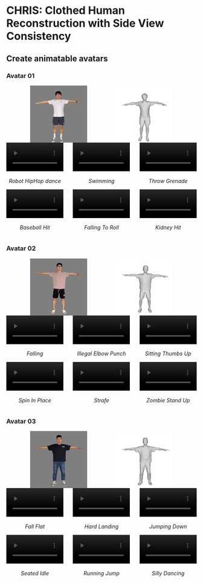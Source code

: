 # CHRIS: Clothed Human Reconstruction with Side View Consistency

## Create animatable avatars

### Avatar 01

<div style="display: flex; justify-content: center; align-items: center;">
    <img src="img/h1_cloth.png" alt="Left Image" style="width: 30%; height: 30%;">
    <div style="width: 15%;"></div> <!-- 用于中间间隔 15% 屏幕宽度 -->
    <img src="img/h1.png" alt="Right Image" style="width: 30%; height: 30%;">
</div>
<div style="display: flex; justify-content: space-between;">
    <div style="text-align: center; width: 30%;">
        <video width="100%" autoplay muted loop>
            <source src="video/H1_Robot_HipHop_dance.mp4" type="video/mp4">
            Your browser does not support the video tag.
        </video>
        <p style="text-align: center;"><em>Robot HipHop dance</em></p>
    </div>
    <div style="text-align: center; width: 30%;">
        <video width="100%" autoplay muted loop>
            <source src="video/H1_Swimming.mp4" type="video/mp4">
            Your browser does not support the video tag.
        </video>
        <p style="text-align: center;"><em>Swimming</em></p>
    </div>
    <div style="text-align: center; width: 30%;">
        <video width="100%" autoplay muted loop>
            <source src="video/H1_Throw_Grenade.mp4" type="video/mp4">
            Your browser does not support the video tag.
        </video>
        <p style="text-align: center;"><em>Throw Grenade</em></p>
    </div>
</div>
<div style="display: flex; justify-content: space-between;">
    <div style="text-align: center; width: 30%;">
        <video width="100%" autoplay muted loop>
            <source src="video/H1_Baseball_Hit.mp4" type="video/mp4">
            Your browser does not support the video tag.
        </video>
        <p style="text-align: center;"><em>Baseball Hit</em></p>
    </div>
    <div style="text-align: center; width: 30%;">
        <video width="100%" autoplay muted loop>
            <source src="video/H1_Falling_To_Roll.mp4" type="video/mp4">
            Your browser does not support the video tag.
        </video>
        <p style="text-align: center;"><em>Falling To Roll</em></p>
    </div>
    <div style="text-align: center; width: 30%;">
        <video width="100%" autoplay muted loop>
            <source src="video/H1_Kidney_Hit.mp4" type="video/mp4">
            Your browser does not support the video tag.
        </video>
        <p style="text-align: center;"><em>Kidney Hit</em></p>
    </div>
</div>

### Avatar 02
<div style="display: flex; justify-content: center; align-items: center;">
    <img src="img/h2_cloth.png" alt="Left Image" style="width: 30%; height: 30%;">
    <div style="width: 15%;"></div> <!-- 用于中间间隔 15% 屏幕宽度 -->
    <img src="img/h2.png" alt="Right Image" style="width: 30%; height: 30%;">
</div>
<div style="display: flex; justify-content: space-between;">
    <div style="text-align: center; width: 30%;">
        <video width="100%" autoplay muted loop>
            <source src="video/H2_Falling.mp4" type="video/mp4">
            Your browser does not support the video tag.
        </video>
        <p style="text-align: center;"><em>Falling</em></p>
    </div>
    <div style="text-align: center; width: 30%;">
        <video width="100%" autoplay muted loop>
            <source src="video/H2_Illegal_Elbow_Punch.mp4" type="video/mp4">
            Your browser does not support the video tag.
        </video>
        <p style="text-align: center;"><em>Illegal Elbow Punch</em></p>
    </div>
    <div style="text-align: center; width: 30%;">
        <video width="100%" autoplay muted loop>
            <source src="video/H2_Sitting_Thumbs_Up.mp4" type="video/mp4">
            Your browser does not support the video tag.
        </video>
        <p style="text-align: center;"><em>Sitting Thumbs Up</em></p>
    </div>
</div>
<div style="display: flex; justify-content: space-between;">
    <div style="text-align: center; width: 30%;">
        <video width="100%" autoplay muted loop>
            <source src="video/H2_Spin_In_Place.mp4" type="video/mp4">
            Your browser does not support the video tag.
        </video>
        <p style="text-align: center;"><em>Spin In Place</em></p>
    </div>
    <div style="text-align: center; width: 30%;">
        <video width="100%" autoplay muted loop>
            <source src="video/H2_Strafe.mp4" type="video/mp4">
            Your browser does not support the video tag.
        </video>
        <p style="text-align: center;"><em>Strafe</em></p>
    </div>
    <div style="text-align: center; width: 30%;">
        <video width="100%" autoplay muted loop>
            <source src="video/H2_Zombie_Stand_Up.mp4" type="video/mp4">
            Your browser does not support the video tag.
        </video>
        <p style="text-align: center;"><em>Zombie Stand Up</em></p>
    </div>
</div>

### Avatar 03

<div style="display: flex; justify-content: center; align-items: center;">
    <img src="img/h3_cloth.png" alt="Left Image" style="width: 30%; height: 30%;">
    <div style="width: 15%;"></div> <!-- 用于中间间隔 15% 屏幕宽度 -->
    <img src="img/h3.png" alt="Right Image" style="width: 30%; height: 30%;">
</div>
<div style="display: flex; justify-content: space-between;">
    <div style="text-align: center; width: 30%;">
        <video width="100%" autoplay muted loop>
            <source src="video/H3_Fall_Flat.mp4" type="video/mp4">
            Your browser does not support the video tag.
        </video>
        <p style="text-align: center;"><em>Fall Flat</em></p>
    </div>
    <div style="text-align: center; width: 30%;">
        <video width="100%" autoplay muted loop>
            <source src="video/H3_Hard_Landing.mp4" type="video/mp4">
            Your browser does not support the video tag.
        </video>
        <p style="text-align: center;"><em>Hard Landing</em></p>
    </div>
    <div style="text-align: center; width: 30%;">
        <video width="100%" autoplay muted loop>
            <source src="video/H3_Jumping_Down.mp4" type="video/mp4">
            Your browser does not support the video tag.
        </video>
        <p style="text-align: center;"><em>Jumping Down</em></p>
    </div>
</div>
<div style="display: flex; justify-content: space-between;">
    <div style="text-align: center; width: 30%;">
        <video width="100%" autoplay muted loop>
            <source src="video/H3_Seated_Idle.mp4" type="video/mp4">
            Your browser does not support the video tag.
        </video>
        <p style="text-align: center;"><em>Seated Idle</em></p>
    </div>
    <div style="text-align: center; width: 30%;">
        <video width="100%" autoplay muted loop>
            <source src="video/H3_Running_Jump.mp4" type="video/mp4">
            Your browser does not support the video tag.
        </video>
        <p style="text-align: center;"><em>Running Jump</em></p>
    </div>
    <div style="text-align: center; width: 30%;">
        <video width="100%" autoplay muted loop>
            <source src="video/H3_Silly_Dancing.mp4" type="video/mp4">
            Your browser does not support the video tag.
        </video>
        <p style="text-align: center;"><em>Silly Dancing</em></p>
    </div>
</div>
